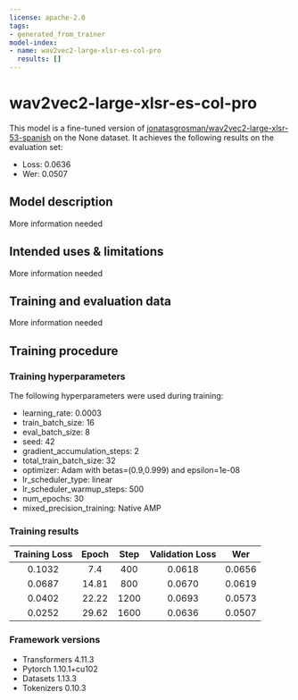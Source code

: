 ```yaml
---
license: apache-2.0
tags:
- generated_from_trainer
model-index:
- name: wav2vec2-large-xlsr-es-col-pro
  results: []
---
```


<!-- This model card has been generated automatically according to the information the Trainer had access to. You
should probably proofread and complete it, then remove this comment. -->

# wav2vec2-large-xlsr-es-col-pro

This model is a fine-tuned version of [jonatasgrosman/wav2vec2-large-xlsr-53-spanish](https://huggingface.co/jonatasgrosman/wav2vec2-large-xlsr-53-spanish) on the None dataset.
It achieves the following results on the evaluation set:
- Loss: 0.0636
- Wer: 0.0507

## Model description

More information needed

## Intended uses & limitations

More information needed

## Training and evaluation data

More information needed

## Training procedure

### Training hyperparameters

The following hyperparameters were used during training:
- learning_rate: 0.0003
- train_batch_size: 16
- eval_batch_size: 8
- seed: 42
- gradient_accumulation_steps: 2
- total_train_batch_size: 32
- optimizer: Adam with betas=(0.9,0.999) and epsilon=1e-08
- lr_scheduler_type: linear
- lr_scheduler_warmup_steps: 500
- num_epochs: 30
- mixed_precision_training: Native AMP

### Training results

| Training Loss | Epoch | Step | Validation Loss | Wer    |
|:-------------:|:-----:|:----:|:---------------:|:------:|
| 0.1032        | 7.4   | 400  | 0.0618          | 0.0656 |
| 0.0687        | 14.81 | 800  | 0.0670          | 0.0619 |
| 0.0402        | 22.22 | 1200 | 0.0693          | 0.0573 |
| 0.0252        | 29.62 | 1600 | 0.0636          | 0.0507 |


### Framework versions

- Transformers 4.11.3
- Pytorch 1.10.1+cu102
- Datasets 1.13.3
- Tokenizers 0.10.3
